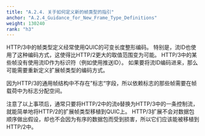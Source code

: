 ```yaml
---
title: "A.2.4. 关于如何定义新的帧类型的指引"
anchor: "A.2.4_Guidance_for_New_Frame_Type_Definitions"
weight: 130240
rank: "h3"
---
```


HTTP/3中的帧类型定义经常使用QUIC的可变长度整形编码。
特别是，流ID也使用了这种编码方式，这使得比HTTP/2更大的取值范围变为可能。
HTTP/3中的某些帧没有使用流ID作为标识符（例如使用推送ID）。
如果要将流ID编码进来，那么可能需要重新定义扩展帧类型的编码方式。

因为HTTP/3的通用帧结构中不存在”标志“字段，所以依赖标志的那些帧需要在帧载荷中为标志分配空间。

注意了以上事项后，通常只要将HTTP/2中的流`0`替换为HTTP/3中的一条控制流，就能简单地将HTTP/2的扩展帧类型移植到QUIC上。
HTTP/3扩展不会对数据包顺序做出假设，却也不会因为有序的数据包而受到损害，所以它们应该能被移植到HTTP/2中。
